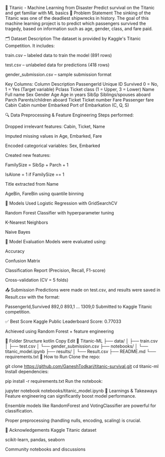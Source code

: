 🚢 Titanic - Machine Learning from Disaster
Predict survival on the Titanic and get familiar with ML basics
📌 Problem Statement
The sinking of the Titanic was one of the deadliest shipwrecks in history. The goal of this machine learning project is to predict which passengers survived the tragedy, based on information such as age, gender, class, and fare paid.

🗂 Dataset Description
The dataset is provided by Kaggle's Titanic Competition. It includes:

train.csv – labeled data to train the model (891 rows)

test.csv – unlabeled data for predictions (418 rows)

gender_submission.csv – sample submission format

Key Columns:
Column	Description
PassengerId	Unique ID
Survived	0 = No, 1 = Yes (Target variable)
Pclass	Ticket class (1 = Upper, 3 = Lower)
Name	Full name
Sex	Gender
Age	Age in years
SibSp	Siblings/spouses aboard
Parch	Parents/children aboard
Ticket	Ticket number
Fare	Passenger fare
Cabin	Cabin number
Embarked	Port of Embarkation (C, Q, S)

🔍 Data Preprocessing & Feature Engineering
Steps performed:

Dropped irrelevant features: Cabin, Ticket, Name

Imputed missing values in Age, Embarked, Fare

Encoded categorical variables: Sex, Embarked

Created new features:

FamilySize = SibSp + Parch + 1

IsAlone = 1 if FamilySize == 1

Title extracted from Name

AgeBin, FareBin using quantile binning

🤖 Models Used
Logistic Regression with GridSearchCV

Random Forest Classifier with hyperparameter tuning

K-Nearest Neighbors

Naive Bayes


🧪 Model Evaluation
Models were evaluated using:

Accuracy

Confusion Matrix

Classification Report (Precision, Recall, F1-score)

Cross-validation (CV = 5 folds)

📤 Submission
Predictions were made on test.csv, and results were saved in Result.csv with the format:

PassengerId,Survived
892,0
893,1
...
1309,0
Submitted to Kaggle Titanic competition.

✅ Best Score
Kaggle Public Leaderboard Score: 0.77033

Achieved using Random Forest + feature engineering

📂 Folder Structure
kotlin
Copy
Edit
📁 Titanic-ML
├── data/
│   ├── train.csv
│   ├── test.csv
│   └── gender_submission.csv
├── notebooks/
│   └── titanic_model.ipynb
├── results/
│   └── Result.csv
├── README.md
└── requirements.txt
🚀 How to Run
Clone the repo:

git clone https://github.com/GaneshTodkari/titanic-survival.git
cd titanic-ml
Install dependencies:

pip install -r requirements.txt
Run the notebook:

jupyter notebook notebooks/titanic_model.ipynb
📘 Learnings & Takeaways
Feature engineering can significantly boost model performance.

Ensemble models like RandomForest and VotingClassifier are powerful for classification.

Proper preprocessing (handling nulls, encoding, scaling) is crucial.

🙌 Acknowledgements
Kaggle Titanic dataset

scikit-learn, pandas, seaborn

Community notebooks and discussions